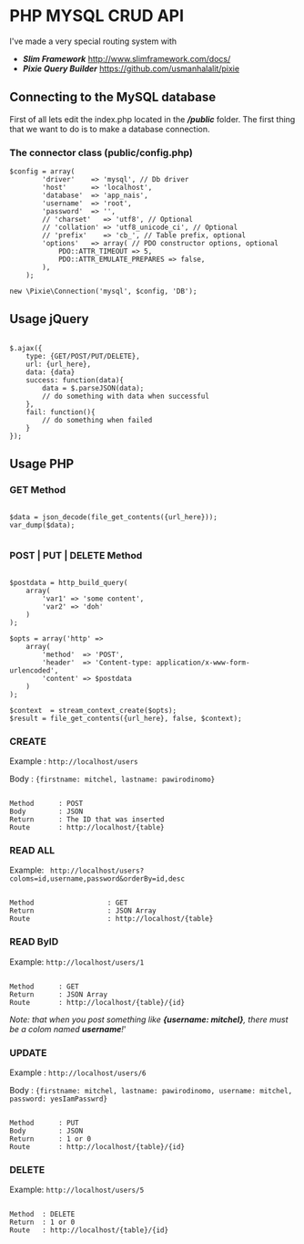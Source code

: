 # PHP MYSQL CRUD API

I've made a very special routing system with 
- __*Slim Framework*__ <a href="http://www.slimframework.com/docs/">http://www.slimframework.com/docs/<a>
- __*Pixie Query Builder*__ <a href="https://github.com/usmanhalalit/pixie">https://github.com/usmanhalalit/pixie<a>

## Connecting to the MySQL database
First of all lets edit the index.php located in the __*/public*__ folder. The first thing that we want to do is to make a database connection.

### The connector class (public/config.php)

```
$config = array(
        'driver'    => 'mysql', // Db driver
        'host'      => 'localhost',
        'database'  => 'app_nais',
        'username'  => 'root',
        'password'  => '',
        // 'charset'   => 'utf8', // Optional
        // 'collation' => 'utf8_unicode_ci', // Optional
        // 'prefix'    => 'cb_', // Table prefix, optional
        'options'   => array( // PDO constructor options, optional
            PDO::ATTR_TIMEOUT => 5,
            PDO::ATTR_EMULATE_PREPARES => false,
        ),
    );

new \Pixie\Connection('mysql', $config, 'DB');
```

## Usage jQuery
```

$.ajax({
	type: {GET/POST/PUT/DELETE},
	url: {url_here},
	data: {data}
	success: function(data){
		data = $.parseJSON(data);
		// do something with data when successful
	},
	fail: function(){
		// do something when failed
	}
});

```

## Usage PHP

### GET Method
```

$data = json_decode(file_get_contents({url_here}));
var_dump($data);


```

### POST | PUT | DELETE Method
```

$postdata = http_build_query(
    array(
        'var1' => 'some content',
        'var2' => 'doh'
    )
);

$opts = array('http' =>
    array(
        'method'  => 'POST',
        'header'  => 'Content-type: application/x-www-form-urlencoded',
        'content' => $postdata
    )
);

$context  = stream_context_create($opts);
$result = file_get_contents({url_here}, false, $context);

```

### CREATE
Example	: `http://localhost/users`

Body	: `{firstname: mitchel, lastname: pawirodinomo}`
```

Method		: POST
Body		: JSON
Return		: The ID that was inserted
Route		: http://localhost/{table}

```
### READ ALL
Example: ` http://localhost/users?coloms=id,username,password&orderBy=id,desc`
```

Method					: GET
Return					: JSON Array
Route					: http://localhost/{table}

```

### READ ByID
Example: `http://localhost/users/1`
```

Method		: GET
Return		: JSON Array
Route		: http://localhost/{table}/{id}

```

*Note: that when you post something like __{username: mitchel}__, there must be a colom named __username__!*'


### UPDATE
Example : `http://localhost/users/6`

Body	: `{firstname: mitchel, lastname: pawirodinomo, username: mitchel, password: yesIamPasswrd}`
```

Method		: PUT
Body		: JSON
Return		: 1 or 0
Route		: http://localhost/{table}/{id}

```

### DELETE
Example: `http://localhost/users/5`
```

Method	: DELETE
Return	: 1 or 0
Route	: http://localhost/{table}/{id}

```